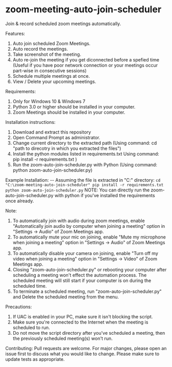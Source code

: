 # zoom-meeting-auto-join-scheduler

Join & record scheduled zoom meetings automatically.

Features:
  1. Auto join scheduled Zoom Meetings.
  2. Auto record the meetings.
  3. Take screenshot of the meeting.
  4. Auto re-join the meeting if you get diconnected before a spefied time (Useful if you have poor network connection or your meetings occur part-wise in consecutive sessions) 
  5. Schedule multiple meetings at once.
  6. View / Delete your upcoming meetings.

Requirements:
  1. Only for Windows 10 & Windows 7
  2. Python 3.0 or higher should be installed in your computer.
  3. Zoom Meetings should be installed in your computer.

Installation instructions:
  1. Download and extract this repository
  2. Open Command Prompt as administrator.
  3. Change current directory to the extracted path (Using command: cd "path to direcotry in which you extracted the files")
  4. Install the python modules listed in requirements.txt Using command: pip install -r requirements.txt )
  5. Run the zoom-auto-join-scheduler.py with Python (Using command: python zoom-auto-join-scheduler.py)
  
  Example Installation:
      -- Assuming the file is extracted in "C:\" directory:
      ```
      cd "C:\zoom-meeting-auto-join-scheduler"
      pip install -r requirements.txt
      python zoom-auto-join-scheduler.py
      ```
   NOTE: You can directly run the zoom-auto-join-scheduler.py with python if you've installed the requirements once already.
   
Note:
  1. To automatically join with audio during zoom meetings, enable "Automatically join audio by computer when joining a meeting" option in "Settings -> Audio" of Zoom Meetings app.
  2. To automatically mute your mic on joining, enable "Mute my microphone when joining a meeting" option in "Settings -> Audio" of Zoom Meetings app.
  3. To automatically disable your camera on joining, enable "Turn off my video when joining a meeting" option in  "Settings -> Video" of Zoom Meetings app.
  4. Closing "zoom-auto-join-scheduler.py" or rebooting your computer after scheduling a meeting won't effect the automation process. The scheduled meeting will still start if your computer is on during the scheduled time.
  5. To terminate a scheduled meeting, run "zoom-auto-join-scheduler.py" and Delete the scheduled meeting from the menu.

Precautions: 
  1. If UAC is enabled in your PC, make sure it isn't blocking the script.
  2. Make sure you're connected to the Internet when the meeting is scheduled to run.
  3. Do not move the script directory after you've scheduled a meeting, then the previously scheduled meeting(s) won't run. 
  
Contributing:
  Pull requests are welcome. For major changes, please open an issue first to discuss what you would like to change.
  Please make sure to update tests as appropriate.
